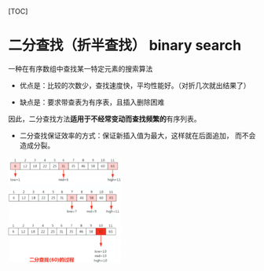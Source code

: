 [TOC]

# 二分查找（折半查找） binary search

一种在有序数组中查找某一特定元素的搜索算法

- 优点是：比较的次数少，查找速度快，平均性能好。（对折几次就出结果了）

- 缺点是：要求带查表为有序表，且插入删除困难

因此，二分查找方法**适用于不经常变动而查找频繁的**有序列表。

 

- 二分查找保证效率的方式：保证新插入值为最大，这样就在后面追加， 而不会造成分裂。



 <img src=".pics/二分查找.png" alt=" " style="zoom:33%;" />